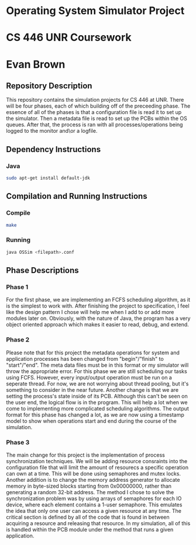 # Operating System Simulator Project
# CS 446 UNR Coursework
# Evan Brown

## Repository Description
This repository contains the simulation projects for CS 446 at UNR. There will be four phases, each of which building off of the preceeding phase. The essence of all of the phases is that a configuration file is read it to set up the simulator. Then a metadata file is read to set up the PCBs within the OS queues. After that, the process is ran with all processes/operations being logged to the monitor and\or a logfile.

## Dependency Instructions

### Java
```bash
sudo apt-get install default-jdk
```
## Compilation and Running Instructions

### Compile
```bash
make
```
### Running
```bash
java OSSim <filepath>.conf
```
## Phase Descriptions

### Phase 1
For the first phase, we are implementing an FCFS scheduling algorithm, as it is the simplest to work with. After finishing the project to specification, I feel like the design pattern I chose will help me when I add to or add more modules later on. Obviously, with the nature of Java, the program has a very object oriented approach which makes it easier to read, debug, and extend.

### Phase 2
Please note that for this project the metadata operations for system and application processes has been changed from "begin"/"finish" to "start"/"end". The meta data files must be in this format or my simulator will throw the appropriate error. For this phase we are still scheduling our tasks using FCFS. However, every input/output operation must be run on a seperate thread. For now, we are not worrying about thread pooling, but it's something to consider in the near future. Another change is that we are setting the process's state inside of its PCB. Although this can't be seen on the user end, the logical flow is in the program. This will help a lot when we come to implementing more complicated scheduling algorithms. The output format for this phase has changed a lot, as we are now using a timestamp model to show when operations start and end during the course of the simulation.

### Phase 3
The main change for this project is the implementation of process synchronization techniques. We will be adding resource consraints into the configuration file that will limit the amount of resourecs a specific operation can own at a time. This will be done using semaphores and mutex locks. Another addition is to change the memory address generator to allocate memory in byte-sized blocks starting from 0x00000000, rather than generating a random 32-bit address. The method I chose to solve the synchronization problem was by using arrays of semaphores for each IO device, where each element contains a 1-user semaphore. This emulates the idea that only one user can access a given resource at any time. The critical section is defined by all of the code that is found in between acquiring a resource and releasing that resource. In my simulation, all of this is handled within the PCB module under the method that runs a given application.